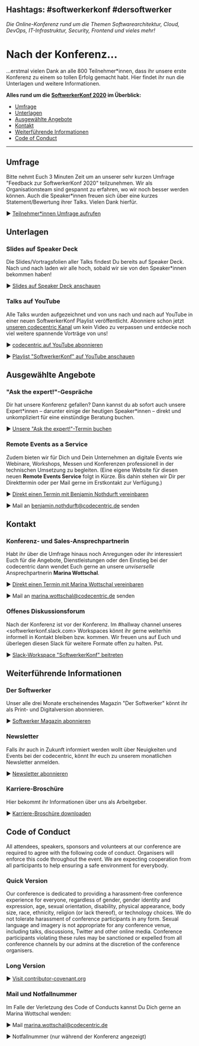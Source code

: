 ## Hashtags: #softwerkerkonf #dersoftwerker 

_Die Online-Konferenz rund um die Themen Softwarearchitektur, Cloud, DevOps, IT-Infrastruktur, Security, Frontend und vieles mehr!_

# Nach der Konferenz...

...erstmal vielen Dank an alle 800 Teilnehmer\*innen, dass ihr unsere erste Konferenz zu einem so tollen Erfolg gemacht habt. Hier findet ihr nun die Unterlagen und weitere Informationen.

**Alles rund um die [SoftwerkerKonf 2020](https://info.codecentric.de/softwerkerkonf-2020) im Überblick:**

- [Umfrage](#umfrage)
- [Unterlagen](#unterlagen)
- [Ausgewählte Angebote](#angebote)
- [Kontakt](#kontakt)
- [Weiterführende Informationen](#informationen)
- [Code of Conduct](#conduct)

---

## <a name="umfrage">Umfrage</a>

Bitte nehmt Euch 3 Minuten Zeit um an unserer sehr kurzen Umfrage "Feedback zur SoftwerkerKonf 2020" teilzunehmen. Wir als Organisationsteam sind gespannt zu erfahren, wo wir noch besser werden können. Auch die Speaker\*innen freuen sich über eine kurzes Statement/Bewertung ihrer Talks. Vielen Dank hierfür.

▶︎ [Teilnehmer*innen Umfrage aufrufen](https://forms.gle/T429bx7kz5xz1sZG9)

## <a name="unterlagen">Unterlagen</a>

### Slides auf Speaker Deck

Die Slides/Vortragsfolien aller Talks findest Du bereits auf Speaker Deck. Nach und nach laden wir alle hoch, sobald wir sie von den Speaker\*innen bekommen haben!

▶︎ [Slides auf Speaker Deck anschauen](https://speakerdeck.com/softwerkerkonf)

### Talks auf YouTube

Alle Talks wurden aufgezeichnet und von uns nach und nach auf YouTube in einer neuen SoftwerkerKonf Playlist veröffentlicht. Abonniere schon jetzt [unseren codecentric Kanal](https://www.youtube.com/channel/UCCadM9XfyB78TEogPzwP7iQ) um kein Video zu verpassen und entdecke noch viel weitere spannende Vorträge von uns!

▶︎ [codecentric auf YouTube abonnieren](https://www.youtube.com/channel/UCCadM9XfyB78TEogPzwP7iQ/videos)

▶︎ [Playlist "SoftwerkerKonf" auf YouTube anschauen](https://www.youtube.com/playlist?list=PLD9VybHH2wnYtuaiEcjMH5n2gTgNSDYAV)

## <a name="angebote">Ausgewählte Angebote</a>

### "Ask the expert!"-Gespräche

Dir hat unsere Konferenz gefallen? Dann kannst du ab sofort auch unsere Expert\*innen – darunter einige der heutigen Speaker\*innen – direkt und unkompliziert für eine einstündige Beratung buchen. 

▶︎ [Unsere "Ask the expert!"-Termin buchen](https://hubs.ly/H0rtCVv0)

### Remote Events as a Service

Zudem bieten wir für Dich und Dein Unternehmen an digitale Events wie Webinare, Workshops, Messen und Konferenzen professionell in der technischen Umsetzung zu begleiten. (Eine eigene Website für diesen neuen **Remote Events Service** folgt in Kürze. Bis dahin stehen wir Dir per Direkttermin oder per Mail gerne im Erstkontakt zur Verfügung.)

▶︎ [Direkt einen Termin mit Benjamin Nothdurft vereinbaren](https://app.hubspot.com/meetings/benjamin-nothdurft)

▶︎ Mail an <benjamin.nothdurft@codecentric.de> senden

## <a name="kontakt">Kontakt</a>

### Konferenz- und Sales-Ansprechpartnerin

Habt ihr über die Umfrage hinaus noch Anregungen oder ihr interessiert Euch für die Angebote, Dienstleistungen oder den Einstieg bei der codecentric dann wendet Euch gerne an unsere _unviserselle_ Ansprechpartnerin **Marina Wottschal**.

▶︎ [Direkt einen Termin mit Marina Wottschal vereinbaren](https://app.hubspot.com/meetings/m-wottschal)

▶︎ Mail an <marina.wottschal@codecentric.de> senden

### Offenes Diskussionsforum

Nach der Konferenz ist vor der Konferenz. Im #hallway channel unseres <softwerkerkonf.slack.com> Workspaces könnt ihr gerne weiterhin informell in Kontakt bleiben bzw. kommen. Wir freuen uns auf Euch und überlegen diesen Slack für weitere Formate offen zu halten. Pst.

▶︎ [Slack-Workspace "SoftwerkerKonf" beitreten](https://join.slack.com/t/softwerkerkonf/shared_invite/zt-fdosk9rl-4yJRe0zlNMw1a1Cd16gTDw)

## <a name="informationen">Weiterführende Informationen</a>

### Der Softwerker

Unser alle drei Monate erscheinendes Magazin "Der Softwerker" könnt ihr als Print- und Digitalversion abonnieren. 

▶︎ [Softwerker Magazin abonnieren](https://www.codecentric.de/wissen/softwerker/)

### Newsletter

Falls ihr auch in Zukunft informiert werden wollt über Neuigkeiten und Events bei der codecentric, könnt Ihr euch zu unserem monatlichen Newsletter anmelden.

▶︎ [Newsletter abonnieren](https://www.codecentric.de/newsletter/)

### Karriere-Broschüre

Hier bekommt ihr Informationen über uns als Arbeitgeber. 

▶︎ [Karriere-Broschüre downloaden](https://info.codecentric.de/karrierebroschuere)

## <a name="conduct">Code of Conduct</a>

All attendees, speakers, sponsors and volunteers at our conference are required to agree with the following code of conduct. Organisers will enforce this code throughout the event. We are expecting cooperation from all participants to help ensuring a safe environment for everybody.

### Quick Version

Our conference is dedicated to providing a harassment-free conference experience for everyone, regardless of gender, gender identity and expression, age, sexual orientation, disability, physical appearance, body size, race, ethnicity, religion (or lack thereof), or technology choices. We do not tolerate harassment of conference participants in any form. Sexual language and imagery is not appropriate for any conference venue, including talks, discussions, Twitter and other online media. Conference participants violating these rules may be sanctioned or expelled from all conference channels by our admins at the discretion of the conference organisers.

### Long Version

▶︎ [Visit contributor-covenant.org](https://www.contributor-covenant.org/version/2/0/code_of_conduct/)

### Mail und Notfallnummer

Im Falle der Verletzung des Code of Conducts kannst Du Dich gerne an Marina Wottschal wenden:

▶︎ Mail <marina.wottschal@codecentric.de>

▶︎ Notfallnummer (nur während der Konferenz angezeigt)

